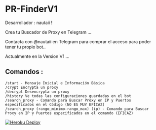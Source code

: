 # PR-FinderV1

Desarrollador : nautaii !

Crea tu Buscador de Proxy en Telegram ...

Contacta con @nautaii en Telegram para comprar el acceso para poder tener tu propio bot..

Actualmente en la Version V1 ...

## Comandos :
    /start - Mensaje Inicial e Información Básica
    /crypt Encrypta un proxy
    /decrypt Desencrypta un proxy
    /history Ve todas las configuraciones guardadas en el bot
    /search_proxy - Comando para Buscar Proxy en IP y Puertos especificados en el Código (NO ES MUY EFICAZ)
    /search_proxy (rango_minimo-rango_max) (ip) - Comando para Buscar Proxy en IP y Puertos especificados en el comando (EFICAZ)

[![Heroku Deploy](https://www.herokucdn.com/deploy/button.svg)](https://heroku.com/deploy?template=https://github.com/Hilocv/pru-ba-nbn)
